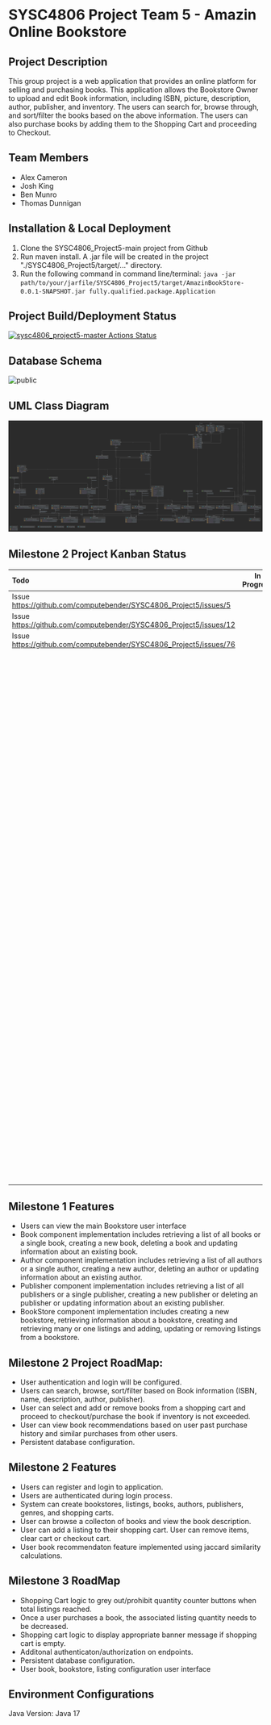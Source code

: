 # SYSC4806 Project Team 5 - Amazin Online Bookstore
## Project Description
This group project is a web application that provides an online platform for selling and purchasing books. This application allows the Bookstore Owner to upload and edit Book information, including ISBN, picture, description, author, publisher, and inventory. The users can search for, browse through, and sort/filter the books based on the above information. The users can also purchase books by adding them to the Shopping Cart and proceeding to Checkout.
## Team Members
- Alex Cameron
- Josh King
- Ben Munro 
- Thomas Dunnigan
## Installation & Local Deployment
1. Clone the SYSC4806_Project5-main project from Github
2. Run maven install. A .jar file will be created in the project "./SYSC4806_Project5/target/..." directory.
3. Run the following command in command line/terminal: 
`java -jar path/to/your/jarfile/SYSC4806_Project5/target/AmazinBookStore-0.0.1-SNAPSHOT.jar fully.qualified.package.Application`
## Project Build/Deployment Status
[![sysc4806_project5-master Actions Status](https://github.com/computebender/SYSC4806_Project5/actions/workflows/maven.yml/badge.svg)](https://github.com/computebender/SYSC4806_Project5/actions)
## Database Schema
![public](https://user-images.githubusercontent.com/8071151/227016286-5539dd84-2e6b-456a-97a2-6c1ce1dd0a68.png)


## UML Class Diagram
![alt text](https://github.com/computebender/SYSC4806_Project5/blob/main/documentation/AmazinBookStore_UML_Class_Diagram.png?raw=true)

## Milestone 2 Project Kanban Status
| Todo        | In Progress |                                                               Done |
| :---        |    :----:   |-------------------------------------------------------------------:|
| Issue https://github.com/computebender/SYSC4806_Project5/issues/5   |        | Issue https://github.com/computebender/SYSC4806_Project5/issues/11 |
| Issue https://github.com/computebender/SYSC4806_Project5/issues/12   |      |  Issue https://github.com/computebender/SYSC4806_Project5/issues/2 |
| Issue https://github.com/computebender/SYSC4806_Project5/issues/76   |        |  Issue https://github.com/computebender/SYSC4806_Project5/issues/1 |
|    |        | Issue https://github.com/computebender/SYSC4806_Project5/issues/16 |
|     |      | Issue https://github.com/computebender/SYSC4806_Project5/issues/14 |
|     |      | Issue https://github.com/computebender/SYSC4806_Project5/issues/10 |
|     |      |  Issue https://github.com/computebender/SYSC4806_Project5/issues/7 |
|     |      | Issue https://github.com/computebender/SYSC4806_Project5/issues/21 |
|     |      | Issue https://github.com/computebender/SYSC4806_Project5/issues/27 |
|     |      |  Issue https://github.com/computebender/SYSC4806_Project5/issues/3 |
|     |      |  Issue https://github.com/computebender/SYSC4806_Project5/issues/4 |
|     |      | Issue https://github.com/computebender/SYSC4806_Project5/issues/19 |
|     |      |  Issue https://github.com/computebender/SYSC4806_Project5/issues/5 |
|     |      | Issue https://github.com/computebender/SYSC4806_Project5/issues/26 |
|     |      | Issue https://github.com/computebender/SYSC4806_Project5/issues/26 |
|     |      | Issue https://github.com/computebender/SYSC4806_Project5/issues/32 |
|     |      | Issue https://github.com/computebender/SYSC4806_Project5/issues/29 |
|     |      | Issue https://github.com/computebender/SYSC4806_Project5/issues/34 |
|     |      | Issue https://github.com/computebender/SYSC4806_Project5/issues/33 |
|     |      | Issue https://github.com/computebender/SYSC4806_Project5/issues/29 |
|     |      | Issue https://github.com/computebender/SYSC4806_Project5/issues/36 |
|     |      | Issue https://github.com/computebender/SYSC4806_Project5/issues/44 |
|     |      | Issue https://github.com/computebender/SYSC4806_Project5/issues/42 |
|     |      | Issue https://github.com/computebender/SYSC4806_Project5/issues/43 |
|     |      | Issue https://github.com/computebender/SYSC4806_Project5/issues/13 |
|     |      | Issue https://github.com/computebender/SYSC4806_Project5/issues/74 |
|     |      | Issue https://github.com/computebender/SYSC4806_Project5/issues/55 |
|     |      | Issue https://github.com/computebender/SYSC4806_Project5/issues/58 |
|     |      | Issue https://github.com/computebender/SYSC4806_Project5/issues/60 |
|     |      | Issue https://github.com/computebender/SYSC4806_Project5/issues/69 |



## Milestone 1 Features
- Users can view the main Bookstore user interface
- Book component implementation includes retrieving a list of all books or a single book, creating a new book, deleting a book and updating information about an existing book.
- Author component implementation includes retrieving a list of all authors or a single author, creating a new author, deleting an author or updating information about an existing author. 
- Publisher component implementation includes retrieving a list of all publishers or a single publisher, creating a new publisher or deleting an publisher or updating information about an existing publisher.
- BookStore component implementation includes creating a new bookstore, retrieving information about a bookstore, creating and retrieving many or one listings and adding, updating or removing listings from a bookstore.
## Milestone 2 Project RoadMap:
- User authentication and login will be configured.
- Users can search, browse, sort/filter based on Book information (ISBN, name, description, author, publisher).
- User can select and add or remove books from a shopping cart and proceed to checkout/purchase the book if inventory is not exceeded.
- User can view book recommendations based on user past purchase history and similar purchases from other users.
- Persistent database configuration.

## Milestone 2 Features
- Users can register and login to application.
- Users are authenticated during login process.
- System can create bookstores, listings, books, authors, publishers, genres, and shopping carts.
- User can browse a collecton of books and view the book description.
- User can add a listing to their shopping cart. User can remove items, clear cart or checkout cart.
- User book recommendaton feature implemented using jaccard similarity calculations.
## Milestone 3 RoadMap
- Shopping Cart logic to grey out/prohibit quantity counter buttons when total listings reached.
- Once a user purchases a book, the associated listing quantity needs to be decreased.
- Shopping cart logic to display appropriate banner message if shopping cart is empty.
- Additonal authenticaton/authorization on endpoints.
- Persistent database configuration.
- User book, bookstore, listing configuration user interface

## Environment Configurations
Java Version: Java 17
